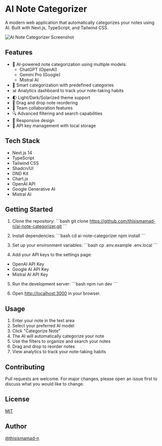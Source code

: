 # AI Note Categorizer

A modern web application that automatically categorizes your notes using AI. Built with Next.js, TypeScript, and Tailwind CSS.

![AI Note Categorizer Screenshot](./public/screenshot.png)

## Features

- 🤖 AI-powered note categorization using multiple models:
  - ChatGPT (OpenAI)
  - Gemini Pro (Google)
  - Mistral AI
- 🎯 Smart categorization with predefined categories
- 📊 Analytics dashboard to track your note-taking habits
- 🌓 Light/Dark/Solarized theme support
- 🔄 Drag and drop note reordering
- 👥 Team collaboration features
- 🔍 Advanced filtering and search capabilities
- 📱 Responsive design
- 🔐 API key management with local storage

## Tech Stack

- Next.js 14
- TypeScript
- Tailwind CSS
- Shadcn/UI
- DND Kit
- Chart.js
- OpenAI API
- Google Generative AI
- Mistral AI

## Getting Started

1. Clone the repository:
\`\`\`bash
git clone https://github.com/thisismamad-n/ai-note-categorizer.git
\`\`\`

2. Install dependencies:
\`\`\`bash
cd ai-note-categorizer
npm install
\`\`\`

3. Set up your environment variables:
\`\`\`bash
cp .env.example .env.local
\`\`\`

4. Add your API keys to the settings page:
- OpenAI API Key
- Google AI API Key
- Mistral AI API Key

5. Run the development server:
\`\`\`bash
npm run dev
\`\`\`

6. Open [http://localhost:3000](http://localhost:3000) in your browser.

## Usage

1. Enter your note in the text area
2. Select your preferred AI model
3. Click "Categorize Note"
4. The AI will automatically categorize your note
5. Use the filters to organize and search your notes
6. Drag and drop to reorder notes
7. View analytics to track your note-taking habits

## Contributing

Pull requests are welcome. For major changes, please open an issue first to discuss what you would like to change.

## License

[MIT](https://choosealicense.com/licenses/mit/)

## Author

[@thisismamad-n](https://github.com/thisismamad-n) 